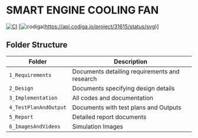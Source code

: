 # SMART ENGINE COOLING FAN

[![CI](https://github.com/LOGESHWARANS389/M2-EmbSys/actions/workflows/blank.yml/badge.svg)](https://github.com/LOGESHWARANS389/M2-EmbSys/actions/workflows/blank.yml) 
[![codiga](https://api.codiga.io/project/31615/score/svg)(https://api.codiga.io/project/31615/status/svg)]
## Folder Structure
|Folder             | Description |
|-------------------| -----------------------------------------|
| `1_Requirements`   | Documents detailing requirements and research|
| `2_Design`         | Documents specifying design details|
| `3_Implementation` | All codes and documentation|
| `4_TestPlanAndOutput`      | Documents with test plans and Outputs|
| `5_Report`      | Detailed report documents|
| `6_ImagesAndVideos`      | Simulation Images|
